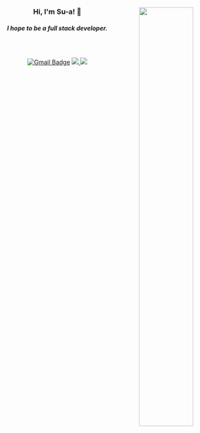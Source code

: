 <div align="center">

<img align="right" width="50%" src="https://github-readme-stats.vercel.app/api?username=sua-h&theme=dracula&show_icons=true"/>



### Hi, I'm Su-a! 👋

####  _I hope to be a full stack developer._

<h2></h2>

<br>

[![Gmail Badge](https://img.shields.io/badge/Gmail-d14836?style=flat-square&logo=Gmail&logoColor=white&link=mailto:suaah.96@gmail.com)](mailto:suaah.96@gmail.com)
<a href="https://sua-h.github.io/portfolio"> <img src="https://img.shields.io/badge/Portfolio-181717?style=flat-square&logo=Google Chrome&logoColor=white"/> </a>
<a href="https://solved.ac/suaah_96"> <img src="http://mazassumnida.wtf/api/mini/generate_badge?boj=suaah_96"/> </a>


</div>
